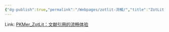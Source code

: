 ```yaml
---
{"dg-publish":true,"permalink":"/Webpages/zotlit-流暢/","title":"ZotLit 流暢引用","tags":["Obsidian","#Zotero"],"noteIcon":"1","created":"2024-08-30T20:57:06.008+08:00","updated":"2024-09-05T00:14:03.343+08:00"}
---
```


Link: [PKMer_ZotLit：文献引用的流畅体验](https://pkmer.cn/Pkmer-Docs/10-obsidian/obsidian%E4%BD%BF%E7%94%A8%E6%8A%80%E5%B7%A7/zotero-obsidian/zotlit%E5%B8%A6%E6%9D%A5%E7%9A%84%E6%96%87%E7%8C%AE%E5%BC%95%E7%94%A8%E6%B5%81%E7%95%85%E4%BD%93%E9%AA%8C/)
